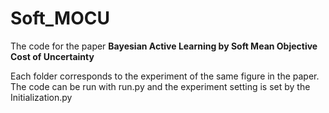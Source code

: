 # Soft_MOCU
The code for the paper **Bayesian Active Learning by Soft Mean Objective Cost of Uncertainty**

Each folder corresponds to the experiment of the same figure in the paper. The code can be run with run.py and the experiment setting is set by the Initialization.py

